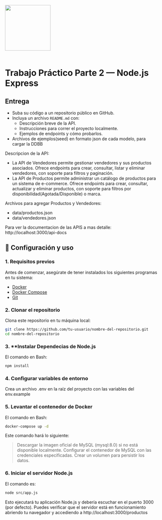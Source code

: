 <img src="assets/utn_logo.svg" width="150">
<br/>
<br/>

# Trabajo Práctico Parte 2 — Node.js Express

## **Entrega**

- Suba su código a un repositorio público en GitHub.
- Incluya un archivo `README.md` con:
  - Descripción breve de la API.
  - Instrucciones para correr el proyecto localmente.
  - Ejemplos de endpoints y cómo probarlos.
- Archivos de ejemplos(seed) en formato json de cada modelo, para cargar la DDBB

Descripcion de la API: 
  - La API de Vendedores permite gestionar vendedores y sus productos asociados. Ofrece endpoints para crear, consultar, listar y eliminar vendedores, con soporte para     filtros y paginación.
  - La API de Productos permite administrar un catálogo de productos para un sistema de e-commerce. Ofrece endpoints para crear, consultar, actualizar y eliminar productos, con soporte para filtros por disponibilidad(Agotada/Disponible) o marca.

Archivos para agregar Productos y Vendedores:
  - data/productos.json
  - data/vendedores.json

Para ver la documentacion de las APIS a mas detalle:
http://localhost:3000/api-docs


## 🚀 Configuración y uso

### 1. **Requisitos previos**
Antes de comenzar, asegúrate de tener instalados los siguientes programas en tu sistema:
- [Docker](https://www.docker.com/)
- [Docker Compose](https://docs.docker.com/compose/)
- [Git](https://git-scm.com/)


### 2. **Clonar el repositorio**
Clona este repositorio en tu máquina local:
```bash
git clone https://github.com/tu-usuario/nombre-del-repositorio.git
cd nombre-del-repositorio
```

### 3. **Instalar Dependecias de Node.js
El comando en Bash:
```bash
npm install
```

### 4. **Configurar variables de entorno**
Crea un archivo .env en la raíz del proyecto con las variables del env.example

### 5. **Levantar el contenedor de Docker**
El comando en Bash:
```bash
docker-compose up -d
```
Este comando hará lo siguiente:
  > Descargar la imagen oficial de MySQL (mysql:8.0) si no está disponible localmente.
  > Configurar el contenedor de MySQL con las credenciales especificadas.
  > Crear un volumen para persistir los datos.

### 6. **Iniciar el servidor Node.js**
El comando es:
```bash
node src/app.js
```
Esto ejecutará tu aplicación Node.js y debería escuchar en el puerto 3000 (por defecto). Puedes verificar que el servidor está en funcionamiento abriendo tu navegador y accediendo a http://localhost:3000/productos

